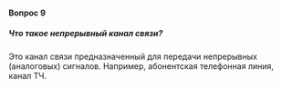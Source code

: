 #### Вопрос 9

##### Что такое непрерывный канал связи?

Это канал связи предназначенный для передачи непрерывных (аналоговых) сигналов. Например, абонентская телефонная линия, канал ТЧ. 